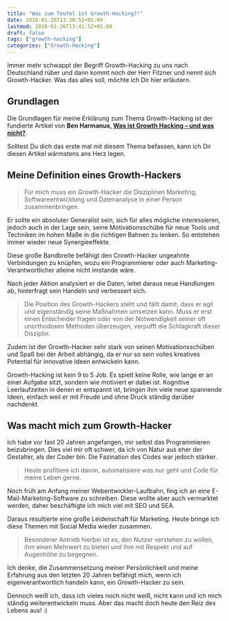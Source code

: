 ```yaml
---
title: "Was zum Teufel ist Growth-Hacking?!"
date: 2018-01-26T13:38:52+01:00
lastmod: 2018-01-26T13:41:52+01:00
draft: false
tags: ["growth-hacking"]
categories: ["Growth-Hacking"]
---
```


Immer mehr schwappt der Begriff Growth-Hacking zu uns nach Deutschland rüber und dann kommt noch der Herr Fitzner und nennt sich Growth-Hacker. Was das alles soll, möchte ich Dir hier erläutern.

<!--more-->

## Grundlagen

Die Grundlagen für meine Erklärung zum Thema Growth-Hacking ist der fundierte Artikel von **Ben Harmanus, [Was ist Growth Hacking – und was nicht?](https://unbounce.com/de/conversion-optimierung/was-ist-growth-hacking-und-was-nicht/)**.

Solltest Du dich das erste mal mit diesem Thema befassen, kann ich Dir diesen Artikel wärmstens ans Herz legen.

## Meine Definition eines Growth-Hackers

> Für mich muss ein Growth-Hacker die Disziplinen Marketing, Softwareentwicklung und Datenanalyse in einer Person zusammenbringen.

Er sollte ein absoluter Generalist sein, sich für alles mögliche interessieren, jedoch auch in der Lage sein, seine Motivationsschübe für neue Tools und Techniken im hohen Maße in die richtigen Bahnen zu lenken. So entstehen immer wieder neue Synergieeffekte.

Diese große Bandbreite befähigt den Crowth-Hacker ungeahnte Verbindungen zu knüpfen, wozu ein Programmierer oder auch Marketing-Verantwortlicher alleine nicht imstande wäre.

Nach jeder Aktion analysiert er die Daten, leitet daraus neue Handlungen ab, hinterfragt sein Handeln und verbessert sich.

> Die Position des Growth-Hackers steht und fällt damit, dass er agil und eigenständig seine Maßnahmen umsetzen kann. Muss er erst einen Entscheider fragen oder von der Notwendigkeit seiner oft unorthodoxen Methoden überzeugen, verpufft die Schlagkraft dieser Disziplin.

Zudem ist der Growth-Hacker sehr stark von seinen Motivationsschüben und Spaß bei der Arbeit abhängig, da er nur so sein volles kreatives Potential für innovative Ideen entwickeln kann.

Growth-Hacking ist kein 9 to 5 Job. Es spielt keine Rolle, wie lange er an einer Aufgabe sitzt, sondern wie motiviert er dabei ist. Kognitive Leerlaufzeiten in denen er entspannt ist, bringen ihm viele neue spannende Ideen, einfach weil er mit Freude und ohne Druck ständig darüber nachdenkt.

## Was macht mich zum Growth-Hacker

Ich habe vor fast 20 Jahren angefangen, mir selbst das Programmieren beizubringen. Dies viel mir oft schwer, da ich von Natur aus eher der Gestalter, als der Coder bin. Die Fazination des Codes war jedoch stärker.

> Heute profitiere ich davon, automatisiere was nur geht und Code für meine Leben gerne.

Noch früh am Anfang meiner Webentwickler-Laufbahn, fing ich an eine E-Mail-Marketing-Software zu schreiben. Diese wollte aber auch vermarktet werden, daher beschäftigte ich mich viel mit SEO und SEA.

Daraus resultierte eine große Leidenschaft für Marketing. Heute bringe ich diese Themen mit Social Media wieder zusammen. 

> Besonderer Antrieb hierbei ist es, den Nutzer verstehen zu wollen, ihm einen Mehrwert zu bieten und ihm mit Respekt und auf Augenhöhe zu begegnen.

Ich denke, die Zusammensetzung meiner Persönlichkeit und meine Erfahrung aus den letzten 20 Jahren befähigt mich, wenn ich eigenverantwortlich handeln kann, ein Growth-Hacker zu sein.

Dennoch weiß ich, dass ich vieles noch nicht weiß, nicht kann und ich mich ständig weiterentwickeln muss. Aber das macht doch heute den Reiz des Lebens aus! :)